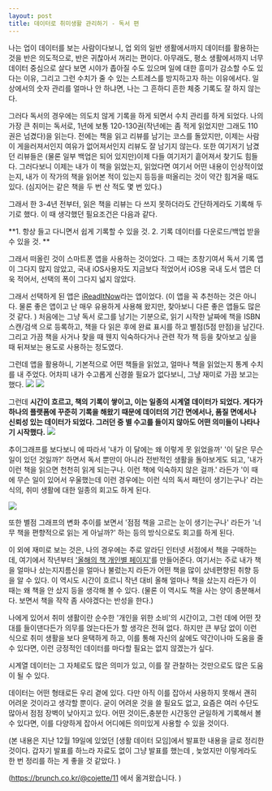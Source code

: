 ```yaml
---
layout: post
title: 데이터로 취미생활 관리하기 - 독서 편
---
```


나는 업이 데이터를 보는 사람이다보니, 업 외의 일반 생활에서까지 데이터를 활용하는 것을 반은 의도적으로, 반은 귀찮아서 꺼리는 편이다. 아무래도, 평소 생활에서까지 너무 데이터 중심으로 살다 보면 시야가 좁아질 수도 있으며 일에 대한 흥미가 감소할 수도 있다는 이유, 그리고 그런 수치가 줄 수 있는 스트레스를 방지하고자 하는 이유에서다. 일상에서의 숫자 관리를 얼마나 안 하냐면, 나는 그 흔하디 흔한 체중 기록도 잘 하지 않는다.

그러다 독서의 경우에는 의도치 않게 기록을 하게 되면서 수치 관리를 하게 되었다. 나의 가장 큰 취미는 독서로, 1년에 보통 120-130권(작년에는 좀 적게 읽었지만 그래도 110권은 넘겼다)을 읽는다. 전에는 책을 읽고 리뷰를 남기는 코스를 돌았지만, 이제는 사람이 게을러져서인지 여유가 없어져서인지 리뷰도 잘 남기지 않는다. 또한 여기저기 남겼던 리뷰들은 (물론 일부 백업은 되어 있지만)이제 다들 여기저기 흩어져서 찾기도 힘들다. 그러다보니 이제는 내가 이 책을 읽었는지, 읽었다면 여기서 어떤 내용이 인상적이었는지, 내가 이 작가의 책을 읽어본 적이 있는지 등등을 떠올리는 것이 약간 힘겨울 때도 있다. (심지어는 같은 책을 두 번 산 적도 몇 번 있다.)

그래서 한 3-4년 전부터, 읽은 책을 리뷰는 다 쓰지 못하더라도 간단하게라도 기록해 두기로 했다.
이 때 생각했던 필요조건은 다음과 같다.

**1. 항상 들고 다니면서 쉽게 기록할 수 있을 것.
2. 기록 데이터를 다운로드/백업 받을 수 있을 것. **

그래서 떠올린 것이 스마트폰 앱을 사용하는 것이었다. 그 때는 초창기여서 독서 기록 앱이 그다지 많지 않았고, 국내 iOS사용자도 지금보다 적었어서 iOS용 국내 도서 앱은 더욱 적어서, 선택의 폭이 그다지 넓지 않았다.

그래서 선택하게 된 앱은 [iReadItNow](https://www.google.co.kr/url?sa=t&rct=j&q=&esrc=s&source=web&cd=1&cad=rja&uact=8&ved=0ahUKEwiLw-7ks7nSAhWBwbwKHQ19Ai4QFggaMAA&url=https%3A%2F%2Fitunes.apple.com%2Fkr%2Fapp%2Fireaditnow%2Fid349773058%3Fmt%3D8&usg=AFQjCNFEIBFprt5GZ8zfV6Nn9srncTkFxw&bvm=bv.148747831,d.dGc)라는 앱이었다. 
(이 앱을 꼭 추천하는 것은 아니다. 물론 좋은 앱이고 난 매우 유용하게 사용해 왔지만, 찾아보니 다른 좋은 앱들도 많은 것 같다. )
처음에는 그냥 독서 로그를 남기는 기분으로, 읽기 시작한 날짜에 책을 ISBN 스캔/검색 으로 등록하고, 책을 다 읽은 후에 완료 표시를 하고 별점(5점 만점)을 남긴다. 그리고 가끔 책을 사거나 찾을 때 웬지 익숙하다거나 관련 작가 책 등을 찾아보고 싶을 때 뒤져보는 용도로 사용하는 정도였다.

그런데 앱을 활용하니, 기본적으로 어떤 책들을 읽었고, 얼마나 책을 읽었는지 통계 수치를 내 주었다. 어차피 내가 수고롭게 신경쓸 필요가 없다보니, 그냥 재미로 가끔 보고는 했다.
![](https://t1.daumcdn.net/thumb/R1280x0/?fname=http://t1.daumcdn.net/brunch/service/guest/image/GCcyYV2l91uvt0O5PonBy1et3Wo.png)
![](https://t1.daumcdn.net/thumb/R1280x0/?fname=http://t1.daumcdn.net/brunch/service/guest/image/cDlLxDycOrqj77oYsbWWrDscnus.png)


그런데 **시간이 흐르고, 책의 기록이 쌓이고, 이는 일종의 시계열 데이터가 되었다. 게다가 하나의 플랫폼에 꾸준히 기록을 해왔기 때문에 데이터의 기간 면에서나,  품질 면에서나 신뢰성 있는 데이터가 되었다. 그러던 중 별 수고를 들이지 않아도 어떤 의미들이 나타나기 시작했다.**
![](https://t1.daumcdn.net/thumb/R1280x0/?fname=http://t1.daumcdn.net/brunch/service/guest/image/h2tV5NrxHBWn5IVmbnf5ebXOseI.png)



추이그래프를 보다보니 에 따라서 '내가 이 달에는 왜 이렇게 못 읽었을까' '이 달은 무슨 일이 있던 것일까?' 하면서 독서 뿐만이 아니라 전반적인 생활을 돌아보게도 되고, '내가 이런 책을 읽으면 천천히 읽게 되는구나. 이런 책에 익숙하지 않은 걸까.' 라든가 '이 때에 무슨 일이 있어서 우울했는데 이런 경우에는 이런 식의 독서 패턴이 생기는구나' 라는 식의, 취미 생활에 대한 일종의 회고도 하게 된다.

![](https://t1.daumcdn.net/thumb/R1280x0/?fname=http://t1.daumcdn.net/brunch/service/guest/image/PXDna-QtBuzPf_RK36eZ5K6j0Ww.png)

또한 별점 그래프의 변화 추이를 보면서 '점점 책을 고르는 눈이 생기는구나' 라든가 '너무 책을 편향적으로 읽는 게 아닐까?' 하는 등의 방식으로도 회고를 하게 된다.


이 외에 재미로 보는 것은, 나의 경우에는 주로 알라딘 인터넷 서점에서 책을 구매하는데, 여기에서 작년부터 ['올해의 책 개인별 페이지'](http://www.aladin.co.kr/events/award/2016/yourbook.aspx?custno=4681082)를 만들어준다. 여기서는 주로 내가 책을 얼마나 샀는지지름신을 얼마나 불렀는지 라든가 어떤 책을 많이 샀네편향된 취향 등을 알 수 있다. 이 역시도 시간이 흐르니 작년 대비 올해 얼마나 책을 샀는지 라든가 이 때는 왜 책을 안 샀지 등을 생각해 볼 수 있다. (물론 이 역시도 책을 사는 양이 충분해서다. 보면서 책을 작작 좀 사야겠다는 반성을 한다.)

나에게 있어서 취미 생활이란 순수한 '개인을 위한 소비'의 시간이고, 그런 데에 어떤 잣대를 들이댄다든가 의무를 얹는다든가 할 생각은 전혀 없다. 하지만 큰 부담 없이 이런 식으로 취미 생활을 보다 윤택하게 하고, 이를 통해 자신의 삶에도 약간이나마 도움을 줄 수 있다면, 이런 긍정적인 데이터를 마다할 필요는 없지 않겠는가 싶다.

시계열 데이터는 그 자체로도 많은 의미가 있고, 이를 잘 관찰하는 것만으로도 많은 도움이 될 수 있다.

데이터는 어떤 형태로든 우리 곁에 있다. 다만 아직 이를 잡아서 사용하지 못해서 괜히 어려운 것이라고 생각할 뿐이다. 굳이 어려운 것을 쓸 필요도 없고, 요즘은 여러 수단도 많아서 점점 장벽이 낮아지고 있다. 어떤 것이든,충분한 시간동안 균일하게 기록해서 볼 수 있다면,  이를 다양하게 잡아서 어디에든 의미있게 사용할 수 있을 것이다.

(본 내용은 지난 12월 19일에 있었던 [생활 데이터 모임]에서 발표한 내용을 글로 정리한 것이다. 갑자기 발표를 하느라 자료도 없이 그냥 발표를 했는데 , 늦었지만 이렇게라도 한 번 정리를 하는 게 좋을 것 같았다. )

(https://brunch.co.kr/@cojette/11 에서 옮겨왔습니다. )
